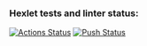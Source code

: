 ### Hexlet tests and linter status:
[![Actions Status](https://github.com/fey/devops-for-programmers-project-lvl1/workflows/hexlet-check/badge.svg)](https://github.com/fey/devops-for-programmers-project-lvl1/actions)
[![Push Status](https://github.com/fey/devops-for-programmers-project-lvl1/workflows/ci/badge.svg)](https://github.com/fey/devops-for-programmers-project-lvl1/actions)
